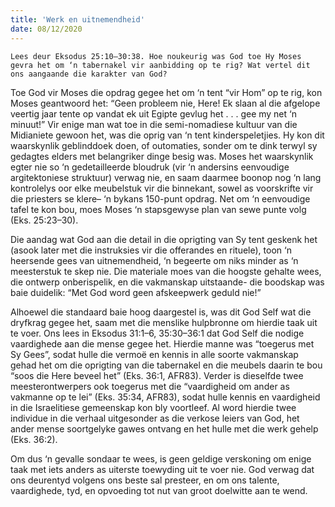 ```yaml
---
title: 'Werk en uitnemendheid'
date: 08/12/2020
---
```


`Lees deur Eksodus 25:10–30:38. Hoe noukeurig was God toe Hy Moses gevra het om ‘n tabernakel vir aanbidding op te rig? Wat vertel dit ons aangaande die karakter van God?`

Toe God vir Moses die opdrag gegee het om ‘n tent “vir Hom” op te rig, kon Moses geantwoord het: “Geen probleem nie, Here! Ek slaan al die afgelope veertig jaar tente op vandat ek uit Egipte gevlug het . . . gee my net ‘n minuut!” Vir enige man wat toe in die semi-nomadiese kultuur van die Midianiete gewoon het, was die oprig van ‘n tent kinderspeletjies. Hy kon dit waarskynlik geblinddoek doen, of outomaties, sonder om te dink terwyl sy gedagtes elders met belangriker dinge besig was. Moses het waarskynlik egter nie so ‘n gedetailleerde bloudruk (vir ‘n andersins eenvoudige argitektoniese struktuur) verwag nie, en saam daarmee boonop nog ‘n lang kontrolelys oor elke meubelstuk vir die binnekant, sowel as voorskrifte vir die priesters se klere– ‘n bykans 150-punt opdrag. Net om ‘n eenvoudige tafel te kon bou, moes Moses ‘n stapsgewyse plan van sewe punte volg (Eks. 25:23–30).

Die aandag wat God aan die detail in die oprigting van Sy tent geskenk het (asook later met die instruksies vir die offerandes en rituele), toon ‘n heersende gees van uitnemendheid, ‘n begeerte om niks minder as ‘n meesterstuk te skep nie. Die materiale moes van die hoogste gehalte wees, die ontwerp onberispelik, en die vakmanskap uitstaande- die boodskap was baie duidelik: “Met God word geen afskeepwerk geduld nie!”

Alhoewel die standaard baie hoog daargestel is, was dit God Self wat die dryfkrag gegee het, saam met die menslike hulpbronne om hierdie taak uit te voer. Ons lees in Eksodus 31:1–6, 35:30–36:1 dat God Self die nodige vaardighede aan die mense gegee het. Hierdie manne was “toegerus met Sy Gees”, sodat hulle die vermoë en kennis in alle soorte vakmanskap gehad het om die oprigting van die tabernakel en die meubels daarin te bou “soos die Here beveel het” (Eks. 36:1, AFR83). Verder is dieselfde twee meesterontwerpers ook toegerus met die “vaardigheid om ander as vakmanne op te lei” (Eks. 35:34, AFR83), sodat hulle kennis en vaardigheid in die Israelitiese gemeenskap kon bly voortleef. Al word hierdie twee individue in die verhaal uitgesonder as die verkose leiers van God, het ander mense soortgelyke gawes ontvang en het hulle met die werk gehelp (Eks. 36:2).

Om dus ‘n gevalle sondaar te wees, is geen geldige verskoning om enige taak met iets anders as uiterste toewyding uit te voer nie. God verwag dat ons deurentyd volgens ons beste sal presteer, en om ons talente, vaardighede, tyd, en opvoeding tot nut van groot doelwitte aan te wend.